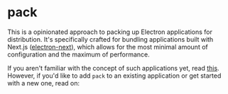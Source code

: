 # pack

This is a opinionated approach to packing up Electron applications for distribution. It's specifically crafted for bundling applications built with Next.js ([electron-next](https://github.com/leo/electron-next)), which allows for the most minimal amount of configuration and the maximum of performance.

If you aren't familiar with the concept of such applications yet, read [this](https://leo.im/2017/electron-next). However, if you'd like to add `pack` to an existing application or get started with a new one, read on:
